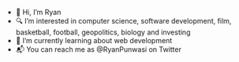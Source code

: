 - 👋 Hi, I’m Ryan
- 🔍 I’m interested in computer science, software development, film, basketball, football, geopolitics, biology and investing
- 🌱 I’m currently learning about web development
- 📬 You can reach me as @RyanPunwasi on Twitter

<!---
ryanpunwasi/ryanpunwasi is a ✨ special ✨ repository because its `README.md` (this file) appears on your GitHub profile.
You can click the Preview link to take a look at your changes.
--->
